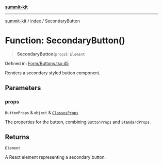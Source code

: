 [**summit-kit**](../../README.md)

***

[summit-kit](../../modules.md) / [index](../README.md) / SecondaryButton

# Function: SecondaryButton()

> **SecondaryButton**(`props`): `Element`

Defined in: [Form/Buttons.tsx:45](https://github.com/andrewgremlich/summit-kit/blob/c44779f906c26c4d645cd270b81c5a009ec18757/src/react/Form/Buttons.tsx#L45)

Renders a secondary styled button component.

## Parameters

### props

`ButtonProps` & `object` & [`ClassesProps`](../type-aliases/ClassesProps.md)

The properties for the button, combining `ButtonProps` and `StandardProps`.

## Returns

`Element`

A React element representing a secondary button.
